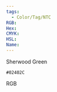 ```yaml
---
tags:
  - Color/Tag/NTC
RGB:
Hex:
CMYK:
HSL:
Name:
---
```

Sherwood Green
```palette
#02402C
```
RGB
